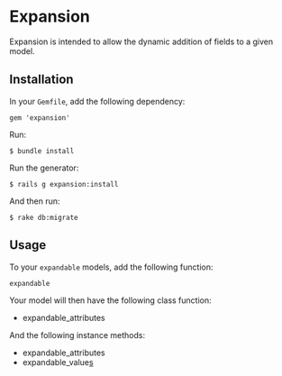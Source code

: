 Expansion
=========
Expansion is intended to allow the dynamic addition of fields to a given model.

Installation
------------
In your `Gemfile`, add the following dependency:

    gem 'expansion'

Run:

    $ bundle install

Run the generator:

    $ rails g expansion:install

And then run:

    $ rake db:migrate

Usage
-----
To your `expandable` models, add the following function:

    expandable

Your model will then have the following class function:

* expandable_attributes

And the following instance methods:

* expandable_attributes
* expandable_value[s]( Expandable::Attribute )
